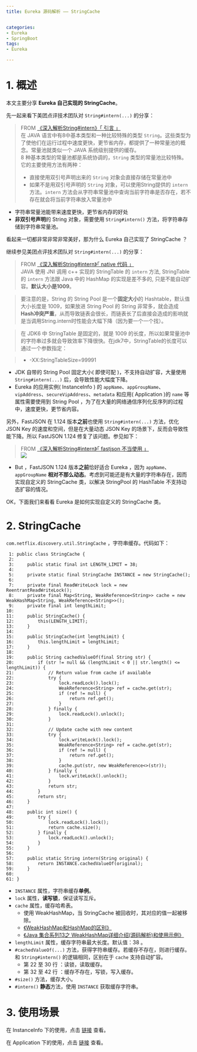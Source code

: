 ```yaml
---
title: Eureka 源码解析 —— StringCache 


categories:
- Eureka 
- SpringBoot
tags:
- Eureka

---
```

 
   
 
 

[](#1-概述 "1. 概述")1\. 概述
=======================

本文主要分享 **Eureka 自己实现的 StringCache**。

先一起来看下美团点评技术团队对 `String#intern(...)` 的分享：

> FROM [《深入解析String#intern》「 引言 」](https://tech.meituan.com/in_depth_understanding_string_intern.html)  
> 在 JAVA 语言中有8中基本类型和一种比较特殊的类型 `String`。这些类型为了使他们在运行过程中速度更快，更节省内存，都提供了一种常量池的概念。常量池就类似一个 JAVA 系统级别提供的缓存。  
> 8 种基本类型的常量池都是系统协调的，`String` 类型的常量池比较特殊。它的主要使用方法有两种：
> 
> *   直接使用双引号声明出来的 `String` 对象会直接存储在常量池中
> *   如果不是用双引号声明的 `String` 对象，可以使用String提供的 `intern` 方法。`intern` 方法会从字符串常量池中查询当前字符串是否存在，若不存在就会将当前字符串放入常量池中

*   字符串常量池能带来速度更快，更节省内存的好处
*   **非双引号声明**的 String 对象，需要使用 `String#intern()` 方法，将字符串存储到字符串常量池。

看起来一切都非常非常非常美好，那为什么 Eureka 自己实现了 StringCache ？

继续参见美团点评技术团队对 `String#intern(...)` 的分享：

> FROM [《深入解析String#intern》「 native 代码 」](https://tech.meituan.com/in_depth_understanding_string_intern.html)  
> JAVA 使用 JNI 调用 c++ 实现的 StringTable 的 `intern` 方法, StringTable的 `intern` 方法跟 Java 中的 HashMap 的实现是差不多的, 只是不能自动扩容。**默认大小是1009**。

> 要注意的是，String 的 String Pool 是一个**固定大小**的 Hashtable，默认值大小长度是 1009，如果放进 String Pool 的 String 非常多，就会造成**Hash冲突严重**，从而导致链表会很长，而链表长了后直接会造成的影响就是当调用String.intern时性能会大幅下降（因为要一个一个找）。

> 在 JDK6 中 StringTable 是固定的，就是 1009 的长度，所以如果常量池中的字符串过多就会导致效率下降很快。在jdk7中，StringTable的长度可以通过一个参数指定：

> *   -XX:StringTableSize=99991

*   JDK 自带的 String Pool 固定大小( 即使可配 )，不支持自动扩容，大量使用 `String#intern(...)` 后，会导致性能大幅度下降。
*   Eureka 的应用实例( InstanceInfo ) 的 `appName`、`appGroupName`、`vipAddress`、`secureVipAddress`、`metadata` 和应用( Application )的 `name` 等属性需要使用到 String Pool ，为了在大量的网络通信序列化反序列的过程中，速度更快，更节省内容。

另外，FastJSON 在 1.124 版本**之前**也使用 `String#intern(...)` 方法，优化 JSON Key 的速度和空间，但是在大量动态 JSON Key 的场景下，反而会导致性能下降。所以 FastJSON 1.124 修复了该问题。参见如下：

> FROM [《深入解析String#intern》「 fastjson 不当使用 」](https://tech.meituan.com/in_depth_understanding_string_intern.html)  
> ![](http://www.iocoder.cn/images/Eureka/2018_08_21/01.png)

*   But ，FastJSON 1.124 版本**之前**恰好适合 Eureka ，因为 `appName`、`appGroupName` **相对不那么动态**。考虑到可能还是有大量的字符串存在，因而实现自定义的 StringCache 类，以解决 StringPool 的 HashTable 不支持动态扩容的情况。

OK，下面我们来看看 Eureka 是如何实现自定义的 StringCache 类。



[](#2-StringCache "2. StringCache")2\. StringCache
==================================================

`com.netflix.discovery.util.StringCache` ，字符串缓存。代码如下：

     1: public class StringCache {  
     2:   
     3:     public static final int LENGTH_LIMIT = 38;  
     4:   
     5:     private static final StringCache INSTANCE = new StringCache();  
     6:   
     7:     private final ReadWriteLock lock = new ReentrantReadWriteLock();  
     8:     private final Map<String, WeakReference<String>> cache = new WeakHashMap<String, WeakReference<String>>();  
     9:     private final int lengthLimit;  
    10:   
    11:     public StringCache() {  
    12:         this(LENGTH_LIMIT);  
    13:     }  
    14:   
    15:     public StringCache(int lengthLimit) {  
    16:         this.lengthLimit = lengthLimit;  
    17:     }  
    18:   
    19:     public String cachedValueOf(final String str) {  
    20:         if (str != null && (lengthLimit < 0 || str.length() <= lengthLimit)) {  
    21:             // Return value from cache if available  
    22:             try {  
    23:                 lock.readLock().lock();  
    24:                 WeakReference<String> ref = cache.get(str);  
    25:                 if (ref != null) {  
    26:                     return ref.get();  
    27:                 }  
    28:             } finally {  
    29:                 lock.readLock().unlock();  
    30:             }  
    31:   
    32:             // Update cache with new content  
    33:             try {  
    34:                 lock.writeLock().lock();  
    35:                 WeakReference<String> ref = cache.get(str);  
    36:                 if (ref != null) {  
    37:                     return ref.get();  
    38:                 }  
    39:                 cache.put(str, new WeakReference<>(str));  
    40:             } finally {  
    41:                 lock.writeLock().unlock();  
    42:             }  
    43:             return str;  
    44:         }  
    45:         return str;  
    46:     }  
    47:   
    48:     public int size() {  
    49:         try {  
    50:             lock.readLock().lock();  
    51:             return cache.size();  
    52:         } finally {  
    53:             lock.readLock().unlock();  
    54:         }  
    55:     }  
    56:   
    57:     public static String intern(String original) {  
    58:         return INSTANCE.cachedValueOf(original);  
    59:     }  
    60:   
    61: }  

*   `INSTANCE` 属性，字符串缓存**单例**。
*   `lock` 属性，**读写锁**，保证读写互斥。
*   `cache` 属性，缓存哈希表。
    *   使用 WeakHashMap，当 StringCache 被回收时，其对应的值一起被移除。
    *   [《WeakHashMap和HashMap的区别》](http://blog.csdn.net/yangzl2008/article/details/6980709)
    *   [《Java 集合系列13之 WeakHashMap详细介绍(源码解析)和使用示例》](http://www.cnblogs.com/skywang12345/p/3311092.html)
*   `lengthLimit` 属性，缓存字符串最大长度。默认值：38 。
*   `#cachedValueOf(...)` 方法，获得字符串缓存。若缓存不存在，则进行缓存。和 `String#intern()` 的逻辑相同，区别在于 `cache` 支持自动扩容。
    *   第 22 至 30 行 ：读锁，读取缓存。
    *   第 32 至 42 行 ：缓存不存在，写锁，写入缓存。
*   `#size()` 方法，缓存大小。
*   `#intern()` **静态**方法，使用 `INSTANCE` 获取缓存字符串。

[](#3-使用场景 "3. 使用场景")3\. 使用场景
=============================

在 InstanceInfo 下的使用，点击 [链接](https://github.com/YunaiV/eureka/blob/7f868f9ca715a8862c0c10cac04e238bbf371db0/eureka-client/src/main/java/com/netflix/appinfo/InstanceInfo.java#L233) 查看。

在 Application 下的使用，点击 [链接](https://github.com/YunaiV/eureka/blob/7f868f9ca715a8862c0c10cac04e238bbf371db0/eureka-client/src/main/java/com/netflix/discovery/shared/Application.java#L95) 查看。
 
